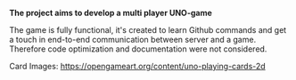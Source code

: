 **The project aims to develop a multi player UNO-game** 

The game is fully functional, it's created to learn Github commands and get a touch in end-to-end communication between server and a game. Therefore code optimization and documentation were not considered.  




Card Images: https://opengameart.org/content/uno-playing-cards-2d
